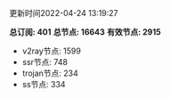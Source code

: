 更新时间2022-04-24 13:19:27

**总订阅: 401**
**总节点: 16643**
**有效节点: 2915**
- v2ray节点: 1599
- ssr节点: 748
- trojan节点: 234
- ss节点: 334
